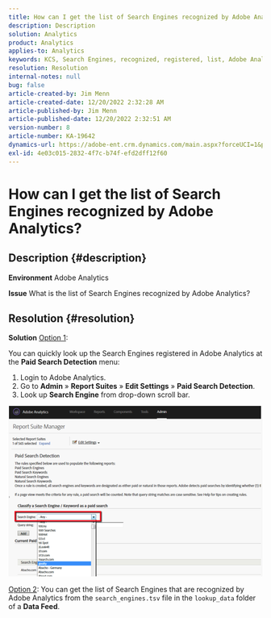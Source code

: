 ```yaml
---
title: How can I get the list of Search Engines recognized by Adobe Analytics?
description: Description
solution: Analytics
product: Analytics
applies-to: Analytics
keywords: KCS, Search Engines, recognized, registered, list, Adobe Analytics
resolution: Resolution
internal-notes: null
bug: false
article-created-by: Jim Menn
article-created-date: 12/20/2022 2:32:28 AM
article-published-by: Jim Menn
article-published-date: 12/20/2022 2:32:51 AM
version-number: 8
article-number: KA-19642
dynamics-url: https://adobe-ent.crm.dynamics.com/main.aspx?forceUCI=1&pagetype=entityrecord&etn=knowledgearticle&id=d9a38787-0e80-ed11-81ac-6045bd006704
exl-id: 4e03c015-2832-4f7c-b74f-efd2dff12f60
---
```

# How can I get the list of Search Engines recognized by Adobe Analytics?

## Description {#description}


<b>Environment</b>
 Adobe Analytics

<b>Issue</b>
 What is the list of Search Engines recognized by Adobe Analytics?


## Resolution {#resolution}


<b>Solution</b>
<u>Option 1</u>:

You can quickly look up the Search Engines registered in Adobe Analytics at the <b>Paid Search Detection</b> menu:

1. Login to Adobe Analytics.
2. Go to <b>Admin</b> » <b>Report Suites</b> » <b>Edit Settings</b> » <b>Paid Search Detection</b>.
3. Look up <b>Search Engine</b> from drop-down scroll bar.


![](assets/d35acf7a-a0e7-ec11-bb3c-000d3a3bd25c.png)

<u>Option 2</u>:
You can get the list of Search Engines that are recognized by Adobe Analytics from the `search_engines.tsv` file in the `lookup_data` folder of a <b>Data Feed</b>.
